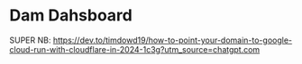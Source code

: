 # Dam Dahsboard

SUPER NB: https://dev.to/timdowd19/how-to-point-your-domain-to-google-cloud-run-with-cloudflare-in-2024-1c3g?utm_source=chatgpt.com